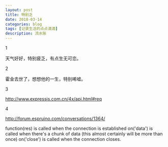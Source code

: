 ```yaml
---
layout: post
title: 特别乏
date: 2018-03-14
categories: blog
tags: [记录生活的点点滴滴]
description: 流水账
---
```


1 

天气好好，特别疲乏，有点生无可恋。

2

霍金去世了，想想他的一生，特别唏嘘。

3

http://www.expressjs.com.cn/4x/api.html#req

4

http://forum.espruino.com/conversations/1364/

function(res) is called when the connection is established
on('data') is called when there's a chunk of data (this almost certainly will be more than once)
on('close') is called when the connection closes.














